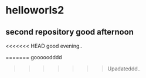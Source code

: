 
# helloworls2
second repository
good afternoon
---------------
<<<<<<< HEAD
good evening..

=======
gooooodddd
>>>>>>> Upadateddd..
